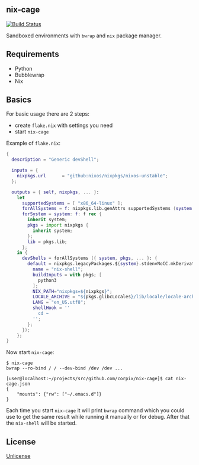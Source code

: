 nix-cage
--------------

[![Build Status](https://travis-ci.org/corpix/nix-cage.svg?branch=master)](https://travis-ci.org/corpix/nix-cage)

Sandboxed environments with `bwrap` and `nix` package manager.

## Requirements

- Python
- Bubblewrap
- Nix

## Basics

For basic usage there are 2 steps:

- create `flake.nix` with settings you need
- start `nix-cage`

Example of `flake.nix`:

```nix
{
  description = "Generic devShell";

  inputs = {
    nixpkgs.url      = "github:nixos/nixpkgs/nixos-unstable";
  };

  outputs = { self, nixpkgs, ... }:
    let
      supportedSystems = [ "x86_64-linux" ];
      forAllSystems = f: nixpkgs.lib.genAttrs supportedSystems (system: (forSystem system f));
      forSystem = system: f: f rec {
        inherit system;
        pkgs = import nixpkgs {
          inherit system;
        };
        lib = pkgs.lib;
      };
    in {
      devShells = forAllSystems ({ system, pkgs, ... }: {
        default = nixpkgs.legacyPackages.${system}.stdenvNoCC.mkDerivation {
          name = "nix-shell";
          buildInputs = with pkgs; [
            python3
          ];
          NIX_PATH="nixpkgs=${nixpkgs}";
          LOCALE_ARCHIVE = "${pkgs.glibcLocales}/lib/locale/locale-archive";
          LANG = "en_US.utf8";
          shellHook = ''
            cd ~
          '';
        };
      });
    };
}
```

Now start `nix-cage`:

```console
$ nix-cage
bwrap --ro-bind / / --dev-bind /dev /dev ...

[user@localhost:~/projects/src/github.com/corpix/nix-cage]$ cat nix-cage.json
{
    "mounts": {"rw": ["~/.emacs.d"]}
}
```

Each time you start `nix-cage` it will print `bwrap` command which you could use to get the same result while running it manually or for debug. After that the `nix-shell` will be started.

## License

[Unlicense](https://unlicense.org/)
